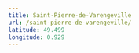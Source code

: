 ```yaml
---
title: Saint-Pierre-de-Varengeville
url: /saint-pierre-de-varengeville/
latitude: 49.499
longitude: 0.929
---
```

